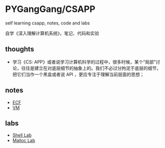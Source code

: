 # PYGangGang/CSAPP
self learning csapp, notes, code and labs

自学《深入理解计算机系统》，笔记、代码和实验

## thoughts

* 学习《CS: APP》或者说学习计算机科学的过程中，很多时候，某个“局部”讨论，往往是建立在对底层细节的抽象上的。我们不必过分拘泥于底层的细节，把它们当作一个黑盒或者说 API ，更应专注于理解当前层面的思想；

## notes

* [ECF](./notes/异常控制流-Exceptional_Control_Flow-ECF.md)
* [VM](./notes/虚拟内存-Virtual_Memory-VM.md)

## labs

* [Shell Lab](./labs/shell/)
* [Malloc Lab](./labs/malloc/)
